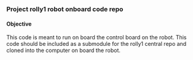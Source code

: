 ### Project rolly1 robot onboard code repo  

#### Objective  
This code is meant to run on board the control board on the robot. This code should be included as a submodule for the rolly1 central repo and cloned into the computer on board the robot. 
